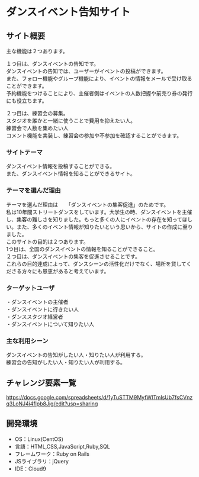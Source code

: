 # ダンスイベント告知サイト

## サイト概要
主な機能は２つあります。</br>

１つ目は、ダンスイベントの告知です。</br>
ダンスイベントの告知では、ユーザーがイベントの投稿ができます。</br>
また、フォロー機能やグループ機能により、イベントの情報をメールで受け取ることができます。</br>
予約機能をつけることにより、主催者側はイベントの人数把握や前売り券の発行にも役立ちます。</br>

２つ目は、練習会の募集。</br>
スタジオを誰かと一緒に使うことで費用を抑えたい人。</br>
練習会で人数を集めたい人</br>
コメント機能を実装し、練習会の参加や不参加を確認することができます。</br>


### サイトテーマ
ダンスイベント情報を投稿することができる。</br>
また、ダンスイベント情報を知ることができるサイト。

### テーマを選んだ理由
テーマを選んだ理由は　　「ダンスイベントの集客促進」のためです。</br>
私は10年間ストリートダンスをしています。大学生の時、ダンスイベントを主催し、集客の難しさを知りました。もっと多くの人にイベントの存在を知ってほしい。また、多くのイベント情報が知りたいという思いから、サイトの作成に至りました。</br>
このサイトの目的は２つあります。</br>1つ目は、全国のダンスイベントの情報を知ることができること。</br>２つ目は、ダンスイベントの集客を促進させることです。</br>これらの目的達成によって、ダンスシーンの活性化だけでなく、場所を貸してくださる方々にも恩恵があると考えています。
### ターゲットユーザ
・ダンスイベントの主催者</br>
・ダンスイベントに行きたい人</br>
・ダンススタジオ経営者</br>
・ダンスイベントについて知りたい人</br>

### 主な利用シーン
ダンスイベントの告知がしたい人・知りたい人が利用する。</br>
練習会の告知がしたい人・知りたい人が利用する。

## チャレンジ要素一覧
<https://docs.google.com/spreadsheets/d/1yTuSTTM9MyfWITmIsUb7fsCVnzq3LoNJ4i4flpb8Jig/edit?usp=sharing>

## 開発環境
- OS：Linux(CentOS)
- 言語：HTML,CSS,JavaScript,Ruby,SQL
- フレームワーク：Ruby on Rails
- JSライブラリ：jQuery
- IDE：Cloud9
